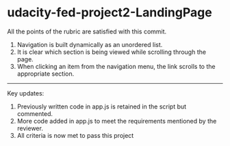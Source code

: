 # udacity-fed-project2-LandingPage

<p>All the points of the rubric are satisfied with this commit.</p>
<ol>
<li>Navigation is built dynamically as an unordered list.</li>
<li>It is clear which section is being viewed while scrolling through the page.</li>
<li>When clicking an item from the navigation menu, the link scrolls to the appropriate section.</li>
</ol>
<hr>
<p>Key updates:</p>
<ol>
<li>Previously written code in app.js is retained in the script but commented.</li>
<li>More code added in app.js to meet the requirements mentioned by the reviewer.</li>
<li>All criteria is now met to pass this project</li>
</ol>

